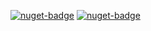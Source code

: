 [![nuget-badge](https://img.shields.io/badge/nuget-credentials_active-blue.svg)](https://www.nuget.org/packages/NequeoSecurityCredentials)
[![nuget-badge](https://img.shields.io/badge/nuget-manager_active-blue.svg)](https://www.nuget.org/packages/NequeoSecurityManager)
